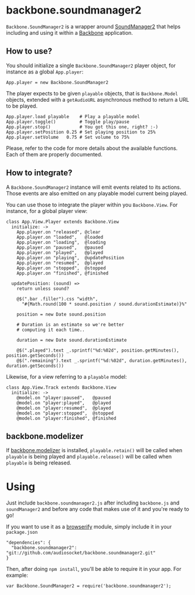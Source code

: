 backbone.soundmanager2
======================

`Backbone.SoundManager2` is a wrapper around [SoundManager2](http://www.schillmania.com/projects/soundmanager2/)
that helps including and using it within a [Backbone](http://backbonejs.org/) application.

How to use?
-----------

You should initialize a single `Backbone.SoundManager2` player object, for instance as a global `App.player`:

    App.player = new Backbone.SoundManager2
    
The player expects to be given `playable` objects, that is `Backbone.Model` objects, extended with a `getAudioURL`
asynchronous method to return a URL to be played.

```
App.player.load playable    # Play a playable model
App.player.toggle()         # Toggle play/pause
App.player.stop()           # You got this one, right? :-)
App.player.setPosition 0.25 # Set playing position to 25%
App.player.setVolume   0.75 # Set volume to 75%
```

Please, refer to the code for more details about the available functions. Each of them are properly
documented.

How to integrate?
-----------------

A `Backbone.SoundManager2` instance will emit events related to its actions. Those events are also
emitted on any playable model current being played. 

You can use those to integrate the player within you `Backbone.View`. For instance, for a global
player view:

```
class App.View.Player extends Backbone.View
  initialize: ->
    App.player.on "released", @clear
    App.player.on "loaded",   @loaded
    App.player.on "loading",  @loading
    App.player.on "paused",   @paused
    App.player.on "played",   @played
    App.player.on "playing",  @updatePosition
    App.player.on "resumed",  @played
    App.player.on "stopped",  @stopped
    App.player.on "finished", @finished

  updatePosition: (sound) =>
    return unless sound?

    @$(".bar .filler").css "width",
      "#{Math.round(100 * sound.position / sound.durationEstimate)}%"

    position = new Date sound.position

    # Duration is an estimate so we're better
    # computing it each time..

    duration = new Date sound.durationEstimate

    @$(".played").text _.sprintf("%d:%02d", position.getMinutes(), position.getSeconds())
    @$(".remaining").text _.sprintf("%d:%02d", duration.getMinutes(), duration.getSeconds())
```

Likewise, for a view referring to a `playable` model:

```
class App.View.Track extends Backbone.View
  initialize: ->
    @model.on "player:paused",   @paused
    @model.on "player:played",   @played
    @model.on "player:resumed",  @played
    @model.on "player:stopped",  @stopped
    @model.on "player:finished", @finished
```

backbone.modelizer
------------------

If [backbone.modelizer](https://github.com/audiosocket/backbone.modelizer) is installed, `playable.retain()` 
will be called when `playable` is being played and `playable.release()` will be called when `playable` is being released.

Using
=====

Just include `backbone.soundmanager2.js` after including `backbone.js` and `soundManager2` and before 
any code that makes use of it and you're ready to go!

If you want to use it as a [browserify](http://browserify.org/) module, simply include it in your `package.json`

    "dependencies": {
      "backbone.soundmanager2": "git://github.com/audiosocket/backbone.soundmanager2.git"
    }

Then, after doing `npm install`, you'll be able to require it in your app. For example:

    var Backbone.SoundManager2 = require('backbone.soundmanager2');
    

